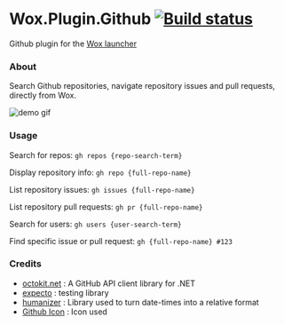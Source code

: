 Wox.Plugin.Github [![Build status](https://ci.appveyor.com/api/projects/status/pfq56cm1rcui0crp?svg=true)](https://ci.appveyor.com/project/JohnTheGr8/wox-plugin-github)
==================

Github plugin for the [Wox launcher](https://github.com/Wox-launcher/Wox)

### About

Search Github repositories, navigate repository issues and pull requests, directly from Wox.

![demo gif](http://i.imgur.com/ZL14NKU.gif)

### Usage

Search for repos: `` gh repos {repo-search-term} ``

Display repository info: `` gh repo {full-repo-name} ``

List repository issues: `` gh issues {full-repo-name} ``

List repository pull requests: `` gh pr {full-repo-name} ``

Search for users: `` gh users {user-search-term} ``

Find specific issue or pull request: `` gh {full-repo-name} #123 ``

### Credits

- [octokit.net](https://github.com/octokit/octokit.net) : A GitHub API client library for .NET
- [expecto](https://github.com/haf/expecto) : testing library
- [humanizer](https://github.com/Humanizr/Humanizer) : Library used to turn date-times into a relative format
- [Github Icon](https://www.iconfinder.com/icons/291716/github_logo_social_social_network_icon) : Icon used
